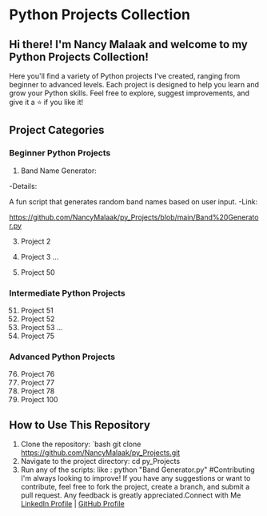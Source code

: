 # Python Projects Collection

## Hi there! I'm Nancy Malaak and welcome to my Python Projects Collection!

Here you'll find a variety of Python projects I've created, ranging from beginner to advanced levels. Each project is designed to help you learn and grow your Python skills. Feel free to explore, suggest improvements, and give it a ⭐ if you like it!

## Project Categories

### Beginner Python Projects
1. Band Name Generator:

  -Details:
  
A fun script that generates random band names based on user input.
  -Link:
  
https://github.com/NancyMalaak/py_Projects/blob/main/Band%20Generator.py
  
3. Project 2
  
4. Project 3
...
50. Project 50

### Intermediate Python Projects
51. Project 51
52. Project 52
53. Project 53
...
75. Project 75

### Advanced Python Projects
76. Project 76
77. Project 77
78. Project 78
100. Project 100

## How to Use This Repository

1. Clone the repository:
   `bash
   git clone https://github.com/NancyMalaak/py_Projects.git
 2. Navigate to the project directory:
    cd py_Projects
 3. Run any of the scripts:
    like : python "Band Generator.py"
 #Contributing
I'm always looking to improve! If you have any suggestions or want to contribute, feel free to fork the project, create a branch, and submit a pull request. Any feedback is greatly appreciated.Connect with Me
[LinkedIn Profile](https://www.linkedin.com/in/nancy-malaak-zaki/) | [GitHub Profile](https://github.com/NancyMalaak)       
